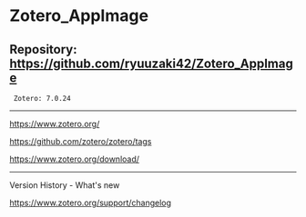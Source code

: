 # Zotero_AppImage

## Repository: https://github.com/ryuuzaki42/Zotero_AppImage
     Zotero: 7.0.24

---
https://www.zotero.org/

https://github.com/zotero/zotero/tags

https://www.zotero.org/download/

---
Version History - What's new

https://www.zotero.org/support/changelog
